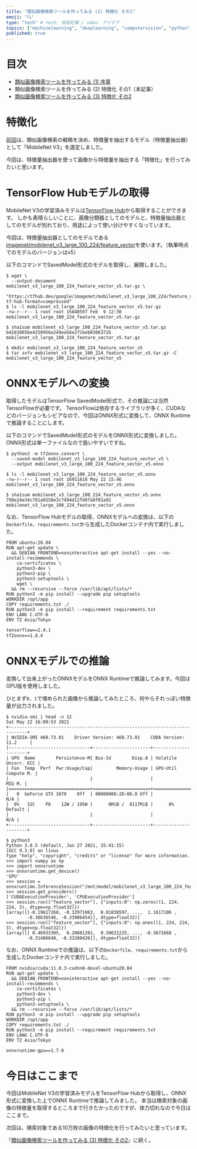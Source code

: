 ```yaml
---
title: "類似画像検索ツールを作ってみる (2) 特徴化 その1"
emoji: "🔍"
type: "tech" # tech: 技術記事 / idea: アイデア
topics: ["machinelearning", "deeplearning", "computervision", "python", "検索"]
published: true
---
```


# 目次

* [類似画像検索ツールを作ってみる (1) 序章](202105-similar-search-1)
* 類似画像検索ツールを作ってみる (2) 特徴化 その1（本記事）
* [類似画像検索ツールを作ってみる (3) 特徴化 その2](202105-similar-search-3)

# 特徴化

[前回](202105-similar-search-1)は、類似画像検索の戦略を決め、特徴量を抽出するモデル（特徴量抽出器）として「MobileNet V3」を選定しました。

今回は、特徴量抽出器を使って画像から特徴量を抽出する「特徴化」を行ってみたいと思います。

# TensorFlow Hubモデルの取得

MobileNet V3の学習済みモデルは[TensorFlow Hub](https://tfhub.dev/)から取得することができます。
しかも素晴らしいことに、画像分類器としてのモデルと、特徴量抽出器としてのモデルが別れており、用途によって使い分けやすくなっています。

今回は、特徴量抽出器としてのモデルである[imagenet/mobilenet_v3_large_100_224/feature_vector](https://tfhub.dev/google/imagenet/mobilenet_v3_large_100_224/feature_vector/5)を使います。（執筆時点でのモデルのバージョンはv5）

以下のコマンドでSavedModel形式のモデルを取得し、展開しました。

```
$ wget \
  --output-document mobilenet_v3_large_100_224_feature_vector_v5.tar.gz \
  "https://tfhub.dev/google/imagenet/mobilenet_v3_large_100_224/feature_vector/5?tf-hub-format=compressed"
$ ls -l mobilenet_v3_large_100_224_feature_vector_v5.tar.gz
-rw-r--r-- 1 root root 15840597 Feb  9 12:30 mobilenet_v3_large_100_224_feature_vector_v5.tar.gz

$ sha1sum mobilenet_v3_large_100_224_feature_vector_v5.tar.gz
b4181065be4258956e249ea56e27cbeb8306372b  mobilenet_v3_large_100_224_feature_vector_v5.tar.gz

$ mkdir mobilenet_v3_large_100_224_feature_vector_v5
$ tar zxfv mobilenet_v3_large_100_224_feature_vector_v5.tar.gz -C mobilenet_v3_large_100_224_feature_vector_v5
```

# ONNXモデルへの変換

取得したモデルはTensorFlow SavedModel形式で、その推論には当然TensorFlowが必要です。
TensorFlowは依存するライブラリが多く、CUDAなどのバージョンもシビアなので、今回はONNX形式に変換して、ONNX Runtimeで推論することにします。

以下のコマンドでSavedModel形式のモデルをONNX形式に変換しました。ONNX形式は単一ファイルなので扱いやすいですね。

```
$ python3 -m tf2onnx.convert \
  --saved-model mobilenet_v3_large_100_224_feature_vector_v5 \
  --output mobilenet_v3_large_100_224_feature_vector_v5.onnx

$ ls -l mobilenet_v3_large_100_224_feature_vector_v5.onnx
-rw-r--r-- 1 root root 16911818 May 22 15:46 mobilenet_v3_large_100_224_feature_vector_v5.onnx

$ sha1sum mobilenet_v3_large_100_224_feature_vector_v5.onnx
798e24e34c701a0158e3c7494d12fd8fa0f01a92  mobilenet_v3_large_100_224_feature_vector_v5.onnx
```

なお、TensorFlow Hubモデルの取得、ONNXモデルへの変換は、以下の`Dockerfile`、`requirements.txt`から生成したDockerコンテナ内で実行しました。

```Dockerfile:Dockerfile
FROM ubuntu:20.04
RUN apt-get update \
  && DEBIAN_FRONTEND=noninteractive apt-get install --yes --no-install-recommends \
    ca-certificates \
    python3-dev \
    python3-pip \
    python3-setuptools \
    wget \
  && rm --recursive --force /var/lib/apt/lists/*
RUN python3 -m pip install --upgrade pip setuptools
WORKDIR /opt/app
COPY requirements.txt ./
RUN python3 -m pip install --requirement requirements.txt
ENV LANG C.UTF-8
ENV TZ Asia/Tokyo
```

```:requirements.txt
tensorflow==2.4.1
tf2onnx==1.8.4
```

# ONNXモデルでの推論

変換して出来上がったONNXモデルをONNX Runtimeで推論してみます。今回はGPU版を使用しました。

ひとまず`0`、`1`で埋められた画像から推論してみたところ、何やらそれっぽい特徴量が出力されました。

```
$ nvidia-smi | head -n 12
Sat May 22 16:09:53 2021
+-----------------------------------------------------------------------------+
| NVIDIA-SMI 460.73.01    Driver Version: 460.73.01    CUDA Version: 11.2     |
|-------------------------------+----------------------+----------------------+
| GPU  Name        Persistence-M| Bus-Id        Disp.A | Volatile Uncorr. ECC |
| Fan  Temp  Perf  Pwr:Usage/Cap|         Memory-Usage | GPU-Util  Compute M. |
|                               |                      |               MIG M. |
|===============================+======================+======================|
|   0  GeForce GTX 1070    Off  | 00000000:2D:00.0 Off |                  N/A |
|  0%   32C    P8    12W / 195W |      0MiB /  8117MiB |      0%      Default |
|                               |                      |                  N/A |
+-------------------------------+----------------------+----------------------+

$ python3
Python 3.8.5 (default, Jan 27 2021, 15:41:15)
[GCC 9.3.0] on linux
Type "help", "copyright", "credits" or "license" for more information.
>>> import numpy as np
>>> import onnxruntime
>>> onnxruntime.get_device()
'GPU'
>>> session = onnxruntime.InferenceSession("/mnt/model/mobilenet_v3_large_100_224_feature_vector_v5.onnx")
>>> session.get_providers()
['CUDAExecutionProvider', 'CPUExecutionProvider']
>>> session.run(["feature_vector"], {"inputs:0": np.zeros((1, 224, 224, 3), dtype=np.float32)})
[array([[-0.19617268, -0.32971063,  0.01838597, ...,  1.1617106 ,
        -0.36636546, -0.33906454]], dtype=float32)]
>>> session.run(["feature_vector"], {"inputs:0": np.ones((1, 224, 224, 3), dtype=np.float32)})
[array([[ 0.46933305,  0.20881261,  0.30621225, ..., -0.3671668 ,
        -0.31486648, -0.33280426]], dtype=float32)]
```

なお、ONNX Runtimeでの推論は、以下の`Dockerfile`、`requirements.txt`から生成したDockerコンテナ内で実行しました。

```Dockerfile:Dockerfile
FROM nvidia/cuda:11.0.3-cudnn8-devel-ubuntu20.04
RUN apt-get update \
  && DEBIAN_FRONTEND=noninteractive apt-get install --yes --no-install-recommends \
    ca-certificates \
    python3-dev \
    python3-pip \
    python3-setuptools \
  && rm --recursive --force /var/lib/apt/lists/*
RUN python3 -m pip install --upgrade pip setuptools
WORKDIR /opt/app
COPY requirements.txt ./
RUN python3 -m pip install --requirement requirements.txt
ENV LANG C.UTF-8
ENV TZ Asia/Tokyo
```

```:requirements.txt
onnxruntime-gpu==1.7.0
```

# 今日はここまで

今回はMobileNet V3の学習済みモデルをTensorFlow Hubから取得し、ONNX形式に変換した上でONNX Runtimeで推論してみました。
本当は検索対象の画像の特徴量を取得するところまで行きたかったのですが、体力切れなので今日はここまで。

次回は、検索対象である10万枚の画像の特徴化を行ってみたいと思っています。

『[類似画像検索ツールを作ってみる (3) 特徴化 その2](202105-similar-search-3)』に続く。
